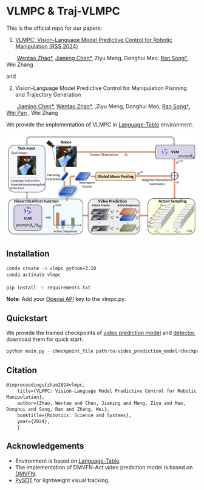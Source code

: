# VLMPC & Traj-VLMPC

This is the official repo for our papers:

1. [VLMPC: Vision-Language Model Predictive Control for Robotic Manipulation (RSS 2024)](https://www.roboticsproceedings.org/rss20/p106.pdf)

&ensp;&ensp;&ensp;&ensp;[Wentao Zhao*](https://taoshuaiz.github.io/), [Jiaming Chen*](https://ppjmchen.github.io/), Ziyu Meng, Donghui Mao, [Ran Song†](https://faculty.sdu.edu.cn/songran/en/index/1023305/list/index.htm), Wei Zhang

and 

2. Vision-Language Model Predictive Control for Manipulation Planning and Trajectory Generation

&ensp;&ensp;&ensp;&ensp;[Jiaming Chen*](https://ppjmchen.github.io/), [Wentao Zhao*](https://taoshuaiz.github.io/), ,Ziyu Meng, Donghui Mao, [Ran Song†](https://faculty.sdu.edu.cn/songran/en/index/1023305/list/index.htm), [Wei Pan](https://panweihit.github.io/) , Wei Zhang

We provide the implementation of VLMPC in [Language-Table](https://github.com/google-research/language-table) environment.

![framework image](./framework.jpg)



## Installation


```bash
conda create -n vlmpc python=3.10
conda activate vlmpc

pip install -r requirements.txt
```

**Note**: Add your [Openai API](https://openai.com/index/openai-api/) key to the vlmpc.py.


## Quickstart

We provide the trained checkpoints of [video prediction model](https://drive.google.com/file/d/1nztdUl4wanRXscNblmhX2_FF0Y2--TqF/view?usp=drive_link) and [detector](https://drive.google.com/file/d/1bjaxhmEIIav30HLdTKYvM-IWLqcIyCS7/view?usp=drive_link), download them for quick start:

```python
python main.py --checkpoint_file path/to/video_prediction_model/checkpoint --task push_corner --zoom 0.03 --num_samples 50 --plan_freq 3 --det_path path/to/detector/checkpoint
```

## Citation
```
@inproceedings{zhao2024vlmpc,
    title={VLMPC: Vision-Language Model Predictive Control for Robotic Manipulation},
    author={Zhao, Wentao and Chen, Jiaming and Meng, Ziyu and Mao, Donghui and Song, Ran and Zhang, Wei},
    booktitle={Robotics: Science and Systems},
    year={2024},
    }
```

## Acknowledgements
- Environment is based on [Language-Table](https://interactive-language.github.io/).
- The implementation of DMVFN-Act video prediction model is based on [DMVFN](https://github.com/hzwer/CVPR2023-DMVFN).
- [PySOT](https://github.com/STVIR/pysot) for lightweight visual tracking.



